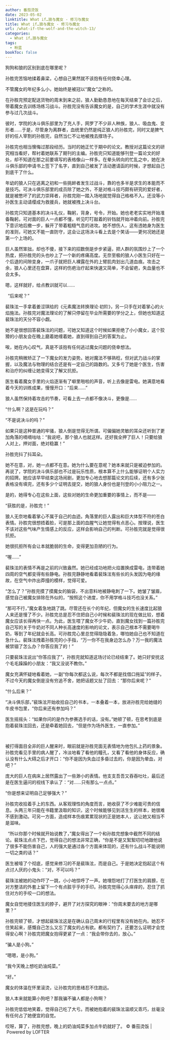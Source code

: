 ```yaml
---
author: 番茄烫饭
date: 2023-05-02
linktitle: What if…狼与魔女 - 修习与魔女
title: What if…狼与魔女 - 修习与魔女
url: /what-if-the-wolf-and-the-witch-13/
categories:
  - What if…狼与魔女
tags:
  - 粉蓝
bookToc: false
---
```


狗狗和狼的区别到底在哪里呢？

<!--more-->



孙胜完苦恼地揉着鼻梁，心想自己果然就不该抱有任何侥幸心理。

不管魔女的年纪多么小，她始终是被冠以“魔女”之称的。
 


在孙胜完预定配送货物的周末到来之前，狼人勤勤恳恳地在每天结束了会诊之后，带着魔女去训练场练习战斗。孙胜完没有告诉魔女的是，自己的学术生涯中就没有参与过几次战斗。

彼时，学院的决斗俱乐部里为了充人手，网罗了不少非人种族，狼人、吸血鬼、变形者……于是，尽管身为离群者，血统里仍然是纯正狼人的孙胜完，同时又是脾气好的任人宰割的孙胜完，自然当仁不让地被拽去撑场子。

孙胜完也相当懊悔过那段经历。当时的她正忙于期中的论文。教授对这篇论文的研究相当看好，帮衬着她联系了期刊的主编。孙胜完只知道能够刊登一篇论文的好处，却不知道在那之前要填写的表格像山一样多。在晕头转向的忙乱之中，她在决斗俱乐部的申请书上签下了名字，直到自己被发了活动邀请函的时候，才想起自己到底干了什么。

年幼的狼人只在逃离之初和一些挑衅者发生过战斗，靠的也多半是求生的本能而不是技巧。可决斗俱乐部里的成员除了她之外，不是对格斗技巧颇有研究的爱好者，就是被憋坏了的武力崇拜者，孙胜完刚一踏入场地就觉得自己格格不入。还没等小孙医生主动请缨成为救援兵，她就被拽上决斗台。

孙胜完只知道基本的决斗礼仪，鞠躬，背身，号令，开始。她也老老实实地开始准备鞠躬，可对面的巨人一点都不懂，听见叮叮敲着的铃铛就开始冲着向前。孙胜完下意识地后撤一步，躲开了带着粗糙气息的进攻。她不想伤人，这有违她身为医生的准则，可她又不能一直防守，这会让这场决斗看上去是个笑话——更何况她还是第一个上场的。

巨人虽然笨拙，却也不傻，接下来的招数倒是步步紧逼，把人群的氛围炒上了一个热度，把孙胜完的头也吵上了一个新的疼痛高度。无奈至极的狼人小医生只好在一个后退的间隙变身，一爪子就把巨人裸露在外的上臂肌肉划出几道血痕。攻击之余，狼人心里还在盘算，这样的伤疤治疗起来快速又简单，不会留疤，失血量也不会太多。

嗯，这样就好，给点教训就可以……


 
“后来呢？”

裴珠泫一手拿着姜涩琪给的《元素魔法转换理论·初阶》，另一只手在对着掌心的火焰施法。孙胜完对魔法理论的了解只停留在毕业所需要的学分之上，但她也知道这裴珠泫的天分不容小觑。

她不是很想回答裴珠泫的问题，可她又知道这个时候如果拒绝了小小魔女，这个狡猾的小朋友会在晚上磨着她缠着她，直到得到自己的答案为止。

唉，她在内心叹气，真是不该抱有任何逃过魔女问题的侥幸想法。

孙胜完稍微矫正了一下魔女的发力姿势。她对魔法不够熟稔，但对武力战斗的掌握，以及魔法与物理的结合还是有一定自己的路数的。又多亏了她是个医生，伤害和治疗的纠缠让她变得又了解又抗拒。

医生看着魔女手里的火焰逐渐有了噼里啪啦的声音，听上去像是雷电。她满意地看着今天的训练成果，慢慢开口：“后来……”
 


狼人虽然保持着攻击的节奏，可看上去一点都不像决斗，更像是……

“什么啊？这是在玩吗？”

“不是说决斗的吗？”

如果只是这种普通的牢骚，狼人倒是觉得无所谓。可偏偏她灵敏的耳朵还听到了更加角落的嘀嘀咕咕：“我说吧，那个狼人也就这样。还好我全押了巨人！只要给狼人对上，押对面，绝对稳赢！”

孙胜完抖了抖耳朵。

她不在意，对，她一点都不在意。她为什么要在意呢？她本来就只是被迫参加的。再说了，学院的决斗俱乐部也不过是玩乐性质，根本算不上什么能够证明个人实力的招牌。她应该早早结束这场闹剧，更加专心地去想那篇论文的后续，还有多少张表格没有填完，还有多少个证明去提交，她的狼人身份也是刊登的小小阻力之一。

是的，她得专心在这些上面，这些对她的生命更加重要的事情上，而不是——

“获胜的是，孙胜完！”

狼人无奈地看着掌心不属于自己的血迹。角落里的巨人露出和巨大体型不符的苍白表情。孙胜完很想捂着脸，可是那上面的血腥气让她觉得有点恶心。按理说，医生不该对这些气味产生情感上的反应，这样会影响自己的判断。可孙胜完就是觉得很抗拒。

她很抗拒所有会让本就脆弱的生命，变得更加丑陋的行为。
 


“喔……”

裴珠泫的表情不再是之前的兴致盎然。她已经成功地把火焰置换成雷电，连带着她四周的空气都变得有些静电。孙胜完静静地看着裴珠泫有些长的头发因为电的缘故，在空气中炸出莽撞的模样，觉得可爱。

“怎么了？”孙胜完摸了摸魔女的脑袋，不出意料地被静电刺了一下。她皱了皱眉，感觉自己被魔女排除在外似的，“按照这个进度，你不用学格斗技巧也没关系。”

“那可不行，”魔女着急地跳了跳。尽管还在长个的年纪，但魔女的生长速度比起狼人来还是慢了不少。孙胜完总是忍不住把自己小时候和裴珠泫的现在做比较，想着魔女应该长得再快一点。为此，医生喂了魔女不少牛奶，直到魔女找到一篇孙胜完自己写的关于牛奶对不同人种长高速度的影响的论文，表示自己根本不需要喝牛奶，等到了年纪就会长高。可孙胜完心里总觉得隐隐着急，哪怕她自己也不知道在急什么。裴珠泫拽着孙胜完的小手指，“万一你不在我身边怎么办？万一我的魔法被禁锢了怎么办？你答应我了的！”

只要裴珠泫说出“你答应我了”，孙胜完就知道这场讨论已经结束了。她只好安抚这个毛毛躁躁的小朋友：“我又没说不教你。”

魔女充满怀疑地看着她，一副“你每次都这么说，每次不都是找借口拖延”的样子。不过今天的魔女倒是没有穷追不舍，她把话题又扯了回去：“那你后来呢？”

“什么后来？”

“决斗俱乐部，”裴珠泫开始收拾自己的书本，一本叠着一本，放进孙胜完给她缝的牛皮书包里，“你后来还有参加吗？”

医生摇摇头：“如果你问的是作为参赛选手的话，没有。”她顿了顿，在思考到底是抱着裴珠泫回去，还是牵着她回去，“但是作为场外医生，一直参加。”

 

被打得面目全非的巨人醒来时，眼前就是孙胜完面无表情地为他包扎上药的景象。孙胜完看见手里的病人醒了，冷淡地看了看他的瞳孔，又看了看他的身体反应，确认没有什么大碍之后才开口：“你不是因为失血过多昏过去的，你是因为晕血，对吧？”

庞大的巨人在病床上居然露出了一些渺小的表情。他支支吾吾又吞吞吐吐，最后还是在医生逼问的视线下承认了：“对……只有那么一点点。”

“你是想来证明自己足够强大？”

孙胜完收拾着手上的东西。从客观理性的角度而言，她收获了不少难能可贵的信息。头两三年只能在书籍里汲取的知识，这个时候能够见到活生生的样本，她很难不感到激动。可另一方面，造成样本伤痕累累现状的正是她本人，这让她又相当不是滋味。


 
“所以你那个时候就开始说教了，”魔女得出了一个和孙胜完想象中截然不同的结论。裴珠泫点点下巴，觉得自己的想法非常正确，“你是不是又絮絮叨叨地跟他说了很多不能伤害自己，人的强大是通过各个方面来体现的，还有什么战斗不能说明一切之类的话？”

医生被噎了个彻底，感觉来修习的不是裴珠泫，而是自己。于是她决定抱起这个有点讨人厌的小鬼头：“对，不可以吗？”

裴珠泫被她的动作吓了一跳，小小地惊呼了一声。她埋怨地打了打医生的肩膀，在对方整洁的外套上留下一个有点脏乎乎的手印。孙胜完觉得心头痒痒的，忍住了抓住对方的手咬一口的想法。

魔女自觉地搂住医生的脖子，避开了对方探究的眼神：“你周末要去的地方是哪里？”

孙胜完顿了顿，才想起裴珠泫这是在确认自己周末的行程里有没有她在内。她忍不住笑起来，感慨自己怎么又忘了魔女的占有欲。都有契约了，还要怎么证明才会觉得安心啊？孙胜完把魔女抱得更紧了一点：“我会带你去的，放心。”

“骗人是小狗。”

“嗯嗯，是小狗。”

“我今天晚上想吃奶油炖菜。”

“好。”
 


魔女的体温在怀里滚烫，让孙胜完的思绪忍不住跑远。

狼人本来就能算小狗吧？那我骗不骗人都是小狗啊？

孙胜完低低地笑着，觉得自己吃了大亏。而被她抱着的裴珠泫温顺又乖巧，丝毫没有任何占了她便宜的自觉。

哎呀，算了，孙胜完想，晚上的奶油炖菜多加点牛奶就好了。
© 番茄烫饭 | Powered by LOFTER
